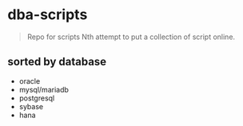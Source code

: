 # dba-scripts
> Repo for scripts
> Nth attempt to put a collection of script online.

## sorted by database
* oracle
* mysql/mariadb
* postgresql
* sybase
* hana
